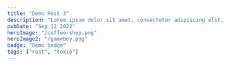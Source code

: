 ```yaml
---
title: "Demo Post 3"
description: "Lorem ipsum dolor sit amet, consectetur adipiscing elit, sed do eiusmod tempor incididunt ut labore et dolore magna aliqua."
pubDate: "Sep 12 2022"
heroImage: "/coffee-shop.png"
heroImage2: "/gameboy.png"
badge: "Demo badge"
tags: ["rust", "tokio"]
---
```

